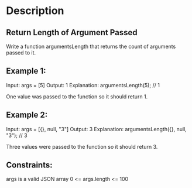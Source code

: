 # Description

## Return Length of Argument Passed

Write a function argumentsLength that returns the count of arguments passed to it.

## Example 1:

Input: args = [5]
Output: 1
Explanation:
argumentsLength(5); // 1

One value was passed to the function so it should return 1.

## Example 2:

Input: args = [{}, null, "3"]
Output: 3
Explanation:
argumentsLength({}, null, "3"); // 3

Three values were passed to the function so it should return 3.

## Constraints:

args is a valid JSON array
0 <= args.length <= 100
